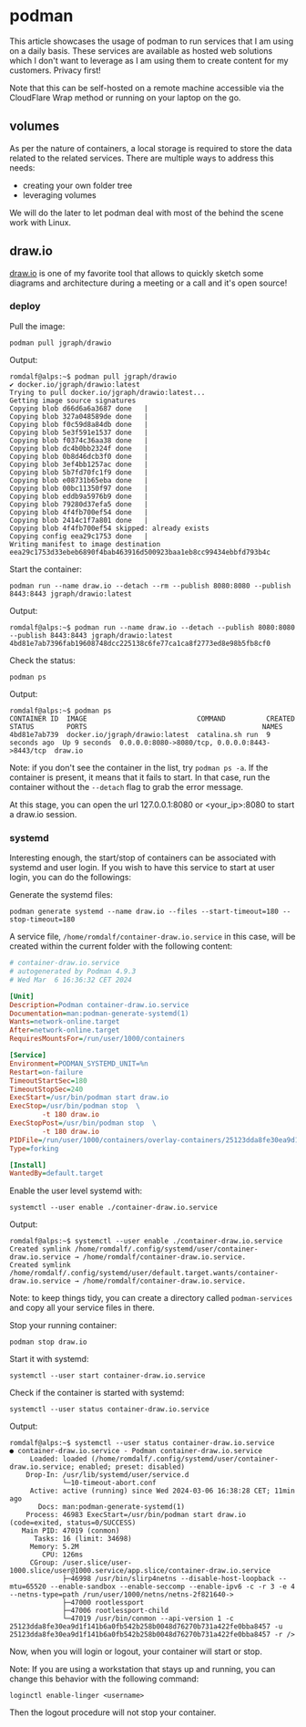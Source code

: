 # podman

This article showcases the usage of podman to run services that I am using on a daily basis. These services are available as hosted web solutions which I don't want to leverage as I am using them to create content for my customers. Privacy first!

Note that this can be self-hosted on a remote machine accessible via the CloudFlare Wrap method or running on your laptop on the go. 

## volumes

As per the nature of containers, a local storage is required to store the data related to the related services. There are multiple ways to address this needs:   
* creating your own folder tree
* leveraging volumes

We will do the later to let podman deal with most of the behind the scene work with Linux. 

## draw.io 
[draw.io](https://github.com/jgraph/docker-drawio) is one of my favorite tool that allows to quickly sketch some diagrams and architecture during a meeting or a call and it's open source!  

### deploy
Pull the image:
```
podman pull jgraph/drawio
```

Output:
```
romdalf@alps:~$ podman pull jgraph/drawio
✔ docker.io/jgraph/drawio:latest
Trying to pull docker.io/jgraph/drawio:latest...
Getting image source signatures
Copying blob d66d6a6a3687 done   | 
Copying blob 327a048589de done   | 
Copying blob f0c59d8a84db done   | 
Copying blob 5e3f591e1537 done   | 
Copying blob f0374c36aa38 done   | 
Copying blob dc4b0bb2324f done   | 
Copying blob 0b8d46dcb3f0 done   | 
Copying blob 3ef4bb1257ac done   | 
Copying blob 5b7fd70fc1f9 done   | 
Copying blob e08731b65eba done   | 
Copying blob 00bc11350f97 done   | 
Copying blob eddb9a5976b9 done   | 
Copying blob 79280d37efa5 done   | 
Copying blob 4f4fb700ef54 done   | 
Copying blob 2414c1f7a801 done   | 
Copying blob 4f4fb700ef54 skipped: already exists  
Copying config eea29c1753 done   | 
Writing manifest to image destination
eea29c1753d33ebeb6890f4bab463916d500923baa1eb8cc99434ebbfd793b4c
```

Start the container:
```
podman run --name draw.io --detach --rm --publish 8080:8080 --publish 8443:8443 jgraph/drawio:latest
```
Output:
```
romdalf@alps:~$ podman run --name draw.io --detach --publish 8080:8080 --publish 8443:8443 jgraph/drawio:latest
4bd81e7ab7396fab19608748dcc225138c6fe77ca1ca8f2773ed8e98b5fb8cf0
```
Check the status:
```
podman ps
```
Output:
```
romdalf@alps:~$ podman ps
CONTAINER ID  IMAGE                           COMMAND          CREATED        STATUS        PORTS                                           NAMES
4bd81e7ab739  docker.io/jgraph/drawio:latest  catalina.sh run  9 seconds ago  Up 9 seconds  0.0.0.0:8080->8080/tcp, 0.0.0.0:8443->8443/tcp  draw.io
```

Note: if you don't see the container in the list, try ```podman ps -a```. If the container is present, it means that it fails to start. In that case, run the container without the ```--detach``` flag to grab the error message. 

At this stage, you can open the url 127.0.0.1:8080 or <your_ip>:8080 to start a draw.io session. 

### systemd
Interesting enough, the start/stop of containers can be associated with systemd and user login. If you wish to have this service to start at user login, you can do the followings:

Generate the systemd files:
```
podman generate systemd --name draw.io --files --start-timeout=180 --stop-timeout=180
```
A service file, ```/home/romdalf/container-draw.io.service``` in this case, will be created within the current folder with the following content:
```ini
# container-draw.io.service
# autogenerated by Podman 4.9.3
# Wed Mar  6 16:36:32 CET 2024

[Unit]
Description=Podman container-draw.io.service
Documentation=man:podman-generate-systemd(1)
Wants=network-online.target
After=network-online.target
RequiresMountsFor=/run/user/1000/containers

[Service]
Environment=PODMAN_SYSTEMD_UNIT=%n
Restart=on-failure
TimeoutStartSec=180
TimeoutStopSec=240
ExecStart=/usr/bin/podman start draw.io
ExecStop=/usr/bin/podman stop  \
        -t 180 draw.io
ExecStopPost=/usr/bin/podman stop  \
        -t 180 draw.io
PIDFile=/run/user/1000/containers/overlay-containers/25123dda8fe30ea9d1f141b6a0fb542b258b0048d76270b731a422fe0bba8457/userdata/conmon.pid
Type=forking

[Install]
WantedBy=default.target
```

Enable the user level systemd with:
```
systemctl --user enable ./container-draw.io.service
```
Output:
```
romdalf@alps:~$ systemctl --user enable ./container-draw.io.service
Created symlink /home/romdalf/.config/systemd/user/container-draw.io.service → /home/romdalf/container-draw.io.service.
Created symlink /home/romdalf/.config/systemd/user/default.target.wants/container-draw.io.service → /home/romdalf/container-draw.io.service.
```

Note: to keep things tidy, you can create a directory called ```podman-services``` and copy all your service files in there. 

Stop your running container:
```
podman stop draw.io
```
Start it with systemd:
```
systemctl --user start container-draw.io.service
```
Check if the container is started with systemd:
```
systemctl --user status container-draw.io.service
```
Output:
```
romdalf@alps:~$ systemctl --user status container-draw.io.service 
● container-draw.io.service - Podman container-draw.io.service
     Loaded: loaded (/home/romdalf/.config/systemd/user/container-draw.io.service; enabled; preset: disabled)
    Drop-In: /usr/lib/systemd/user/service.d
             └─10-timeout-abort.conf
     Active: active (running) since Wed 2024-03-06 16:38:28 CET; 11min ago
       Docs: man:podman-generate-systemd(1)
    Process: 46983 ExecStart=/usr/bin/podman start draw.io (code=exited, status=0/SUCCESS)
   Main PID: 47019 (conmon)
      Tasks: 16 (limit: 34698)
     Memory: 5.2M
        CPU: 126ms
     CGroup: /user.slice/user-1000.slice/user@1000.service/app.slice/container-draw.io.service
             ├─46998 /usr/bin/slirp4netns --disable-host-loopback --mtu=65520 --enable-sandbox --enable-seccomp --enable-ipv6 -c -r 3 -e 4 --netns-type=path /run/user/1000/netns/netns-2f821640->
             ├─47000 rootlessport
             ├─47006 rootlessport-child
             └─47019 /usr/bin/conmon --api-version 1 -c 25123dda8fe30ea9d1f141b6a0fb542b258b0048d76270b731a422fe0bba8457 -u 25123dda8fe30ea9d1f141b6a0fb542b258b0048d76270b731a422fe0bba8457 -r />
```

Now, when you will login or logout, your container will start or stop.

Note: If you are using a workstation that stays up and running, you can change this behavior with the following command:
```
loginctl enable-linger <username>
```
Then the logout procedure will not stop your container.

